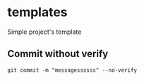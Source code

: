 # templates

Simple project's template

## Commit without verify

```
git commit -m "messagessssss" --no-verify
```
